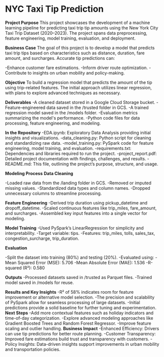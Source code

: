 # NYC Taxi Tip Prediction
**Project Purpose**
This project showcases the development of a machine learning pipeline for predicting taxi trip tip amounts using the New York City Taxi Trip Dataset (2020–2023). The project spans data preprocessing, feature engineering, model training, evaluation, and deployment.

**Business Case**
The goal of this project is to develop a model that predicts taxi trip tips based on characteristics such as distance, duration, fare amount, and surcharges. Accurate tip predictions can:

-Enhance customer fare estimations.
-Inform driver route optimization.
-Contribute to insights on urban mobility and policy-making.

**Objective**
To build a regression model that predicts the amount of the tip using trip-related features. The initial approach utilizes linear regression, with plans to explore advanced techniques as necessary.

**Deliverables**
-A cleaned dataset stored in a Google Cloud Storage bucket.
-Feature-engineered data saved in the /trusted folder in GCS.
-A trained regression model saved in the /models folder.
-Evaluation metrics summarizing the model's performance.
-Python code files for data processing, feature engineering, and modeling.

**In the Repository**
-EDA.ipynb: Exploratory Data Analysis providing initial insights and visualizations.
-data_cleaning.py: Python script for cleaning and standardizing raw data.
-model_training.py: PySpark code for feature engineering, model training, and evaluation.
-requirements.txt: Dependencies and libraries required to run the project.
-project_report.pdf: Detailed project documentation with findings, challenges, and results.
-README.md: This file, outlining the project’s purpose, structure, and usage.

**Modeling Process**
**Data Cleaning**

-Loaded raw data from the /landing folder in GCS.
-Removed or imputed missing values.
-Standardized data types and column names.
-Dropped unnecessary columns to streamline processing.

**Feature Engineering**
-Derived trip duration using pickup_datetime and dropoff_datetime.
-Scaled continuous features like trip_miles, fare_amount, and surcharges.
-Assembled key input features into a single vector for modeling.

**Model Training**
-Used PySpark’s LinearRegression for simplicity and interpretability.
-Target variable: tips.
-Features: trip_miles, tolls, sales_tax, congestion_surcharge, trip_duration.

**Evaluation**

-Split the dataset into training (80%) and testing (20%).
-Evaluated using:
  -Mean Squared Error (MSE): 5.706
  -Mean Absolute Error (MAE): 1.536
  -R-squared (R²): 0.580

**Outputs**
-Processed datasets saved in /trusted as Parquet files.
-Trained model saved in /models for reuse.

**Results and Key Insights**
-R² of 58% indicates room for feature improvement or alternative model selection.
-The precision and scalability of PySpark allow for seamless processing of large datasets.
-Initial predictions provide a solid baseline for further tuning and experimentation.
**Next Steps**
-Add more contextual features such as holiday indicators and time-of-day categorization.
-Explore advanced modeling approaches like Gradient Boosted Trees and Random Forest Regressor.
-Improve feature scaling and outlier handling.
**Business Impact**
-Enhanced Efficiency: Drivers can use tip predictions for better route planning.
-Customer Transparency: Improved fare estimations build trust and transparency with customers.
-Policy Insights: Data-driven insights support improvements in urban mobility and transportation policies.
